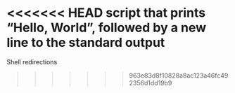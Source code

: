 <<<<<<< HEAD
script that prints “Hello, World”, followed by a new line to the standard output
=======
Shell redirections
>>>>>>> 963e83d8f10828a8ac123a46fc492356d1dd19b9
